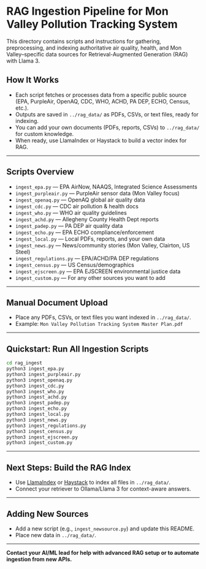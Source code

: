 # RAG Ingestion Pipeline for Mon Valley Pollution Tracking System

This directory contains scripts and instructions for gathering, preprocessing, and indexing authoritative air quality, health, and Mon Valley–specific data sources for Retrieval-Augmented Generation (RAG) with Llama 3.

## **How It Works**
- Each script fetches or processes data from a specific public source (EPA, PurpleAir, OpenAQ, CDC, WHO, ACHD, PA DEP, ECHO, Census, etc.).
- Outputs are saved in `../rag_data/` as PDFs, CSVs, or text files, ready for indexing.
- You can add your own documents (PDFs, reports, CSVs) to `../rag_data/` for custom knowledge.
- When ready, use LlamaIndex or Haystack to build a vector index for RAG.

---

## **Scripts Overview**
- `ingest_epa.py` — EPA AirNow, NAAQS, Integrated Science Assessments
- `ingest_purpleair.py` — PurpleAir sensor data (Mon Valley focus)
- `ingest_openaq.py` — OpenAQ global air quality data
- `ingest_cdc.py` — CDC air pollution & health docs
- `ingest_who.py` — WHO air quality guidelines
- `ingest_achd.py` — Allegheny County Health Dept reports
- `ingest_padep.py` — PA DEP air quality data
- `ingest_echo.py` — EPA ECHO compliance/enforcement
- `ingest_local.py` — Local PDFs, reports, and your own data
- `ingest_news.py` — News/community stories (Mon Valley, Clairton, US Steel)
- `ingest_regulations.py` — EPA/ACHD/PA DEP regulations
- `ingest_census.py` — US Census/demographics
- `ingest_ejscreen.py` — EPA EJSCREEN environmental justice data
- `ingest_custom.py` — For any other sources you want to add

---

## **Manual Document Upload**
- Place any PDFs, CSVs, or text files you want indexed in `../rag_data/`.
- Example: `Mon Valley Pollution Tracking System Master Plan.pdf`

---

## **Quickstart: Run All Ingestion Scripts**

```sh
cd rag_ingest
python3 ingest_epa.py
python3 ingest_purpleair.py
python3 ingest_openaq.py
python3 ingest_cdc.py
python3 ingest_who.py
python3 ingest_achd.py
python3 ingest_padep.py
python3 ingest_echo.py
python3 ingest_local.py
python3 ingest_news.py
python3 ingest_regulations.py
python3 ingest_census.py
python3 ingest_ejscreen.py
python3 ingest_custom.py
```

---

## **Next Steps: Build the RAG Index**
- Use [LlamaIndex](https://www.llamaindex.ai/) or [Haystack](https://haystack.deepset.ai/) to index all files in `../rag_data/`.
- Connect your retriever to Ollama/Llama 3 for context-aware answers.

---

## **Adding New Sources**
- Add a new script (e.g., `ingest_newsource.py`) and update this README.
- Place new data in `../rag_data/`.

---

**Contact your AI/ML lead for help with advanced RAG setup or to automate ingestion from new APIs.**
